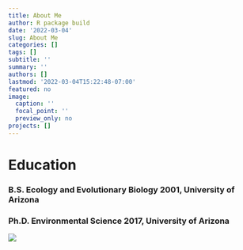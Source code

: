 ```yaml
---
title: About Me
author: R package build
date: '2022-03-04'
slug: About Me
categories: []
tags: []
subtitle: ''
summary: ''
authors: []
lastmod: '2022-03-04T15:22:48-07:00'
featured: no
image:
  caption: ''
  focal_point: ''
  preview_only: no
projects: []
---
```


# Education
### B.S. Ecology and Evolutionary Biology 2001, University of Arizona
### Ph.D. Environmental Science 2017, University of Arizona

![](headshot.jpg)


